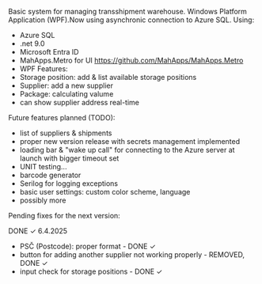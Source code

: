 Basic system for managing transshipment warehouse. Windows Platform Application (WPF).Now using asynchronic connection to Azure SQL.
Using: 
  - Azure SQL
  - .net 9.0
  - Microsoft Entra ID
  - MahApps.Metro for UI https://github.com/MahApps/MahApps.Metro
  - WPF
Features:
  - Storage position: add & list available storage positions
  - Supplier: add a new supplier
  - Package: calculating valume
  - can show supplier address real-time
    
Future features planned (TODO):
  - list of suppliers & shipments
  - proper new version release with secrets management implemented
  - loading bar & "wake up call" for connecting to the Azure server at launch with bigger timeout set
  - UNIT testing...
  - barcode generator
  - Serilog for logging exceptions
  - basic user settings: custom color scheme, language
  - possibly more

Pending fixes for the next version: 

DONE ✓ 6.4.2025 
  - PSČ (Postcode): proper format - DONE ✓
  - button for adding another supplier not working properly - REMOVED, DONE ✓
  - input check for storage positions - DONE ✓
